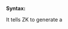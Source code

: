 **Syntax:**

<?script [type="text/javascript"] [src="''uri''"] [charset="''encoding''"]
  [content="''javascript snippet''"] [if="..."] [unless="..."]?>

It tells ZK to generate a <code>

<script>

</code> inside <code>

<head>

</code> **after ZK default JavaScript and CSS files**. Thus, it can be
used to override what is defined in ZK default JavaScript code.
Currently, only HTML-based clients (so-called browsers) support it.
Furthermore, an HTML SCRIPT tag is generated for each of these
declarations.

You can specify whatever attributes you like; it is up to the browser to
interpret. ZK only evaluates the `if` and `unless` attributes, and
encodes the URI of the `href` and `src` attribute (by use of
<javadoc method="encodeURL(java.lang.String)">org.zkoss.zk.ui.Execution</javadoc>).
So you can specify an absolute or relative path. ZK generates all other
attributes directly to the client.

```xml
<?script src="/js/foo.js"?>
<?script content="var foo = true; if (zk.ie) doSomething();"?>

 <window title="My App">
     My content
 </window>
```

As shown above, the attribute value could span multiple lines.

# Alternatives

Alternatively, you could use [the script component]({{site.baseurl}}/zk_component_ref/essential_components/script)
to embed JavaScript code. The script component supports more features
such as defer, but it has some memory footprint at the server (since it
is a component).

# Limitation: Ignored by Inclusion

Notice that these header directives are effective only when you visit
the page directly. In other words, they are ignored if a page is
included by another page with <include>, <apply>, or servlets API. Also,
they are ignored if the page is a `zhtml` file.
